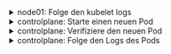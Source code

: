 <details><summary>node01: Folge den kubelet logs</summary>

```plain
journalctl -u kubelet -f
```

</details>

<details><summary>controlplane: Starte einen neuen Pod</summary>

```plain
kubectl run nginx --image=nginx
```

</details>

<details><summary>controlplane: Verifiziere den neuen Pod</summary>

```plain
kubectl get pod -o wide
```

</details>

<details><summary>controlplane: Folge den Logs des Pods</summary>

```plain
kubectl logs nginx
```

</details>

